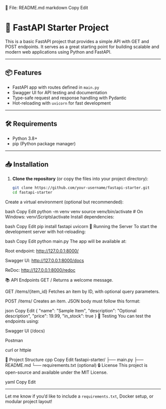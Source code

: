 📄 File: README.md
markdown
Copy
Edit
# 🚀 FastAPI Starter Project

This is a basic FastAPI project that provides a simple API with GET and POST endpoints. It serves as a great starting point for building scalable and modern web applications using Python and FastAPI.

---

## 📦 Features

- FastAPI app with routes defined in `main.py`
- Swagger UI for API testing and documentation
- Type-safe request and response handling with Pydantic
- Hot-reloading with `uvicorn` for fast development

---

## 🛠 Requirements

- Python 3.8+
- pip (Python package manager)

---

## 📥 Installation

1. **Clone the repository** (or copy the files into your project directory):

   ```bash
   git clone https://github.com/your-username/fastapi-starter.git
   cd fastapi-starter
Create a virtual environment (optional but recommended):

bash
Copy
Edit
python -m venv venv
source venv/bin/activate  # On Windows: venv\Scripts\activate
Install dependencies:

bash
Copy
Edit
pip install fastapi uvicorn
🚀 Running the Server
To start the development server with hot-reloading:

bash
Copy
Edit
python main.py
The app will be available at:

Root endpoint: http://127.0.0.1:8000/

Swagger UI: http://127.0.0.1:8000/docs

ReDoc: http://127.0.0.1:8000/redoc

📚 API Endpoints
GET /
Returns a welcome message.

GET /items/{item_id}
Fetches an item by ID, with optional query parameters.

POST /items/
Creates an item. JSON body must follow this format:

json
Copy
Edit
{
  "name": "Sample Item",
  "description": "Optional description",
  "price": 19.99,
  "in_stock": true
}
🧪 Testing
You can test the endpoints using:

Swagger UI (/docs)

Postman

curl or httpie

📁 Project Structure
cpp
Copy
Edit
fastapi-starter/
├── main.py
├── README.md
└── requirements.txt (optional)
🔒 License
This project is open-source and available under the MIT License.

yaml
Copy
Edit

---

Let me know if you’d like to include a `requirements.txt`, Docker setup, or modular project layout!
